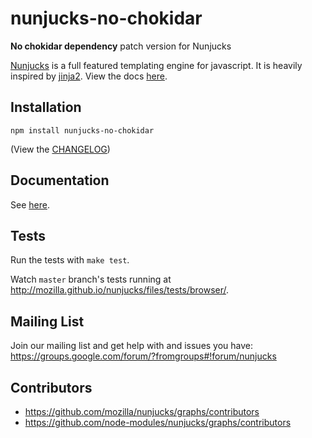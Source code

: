 # nunjucks-no-chokidar

**No chokidar dependency** patch version for Nunjucks

[Nunjucks](http://mozilla.github.io/nunjucks/) is a full featured
templating engine for javascript. It is heavily inspired by
[jinja2](http://jinja.pocoo.org/). View the docs
[here](http://mozilla.github.io/nunjucks/).

## Installation

`npm install nunjucks-no-chokidar`

(View the [CHANGELOG](https://github.com/node-modules/nunjucks/releases))

## Documentation

See [here](http://mozilla.github.io/nunjucks/).

## Tests

Run the tests with `make test`.

Watch `master` branch's tests running at http://mozilla.github.io/nunjucks/files/tests/browser/.

## Mailing List

Join our mailing list and get help with and issues you have:
https://groups.google.com/forum/?fromgroups#!forum/nunjucks

## Contributors

- https://github.com/mozilla/nunjucks/graphs/contributors
- https://github.com/node-modules/nunjucks/graphs/contributors
